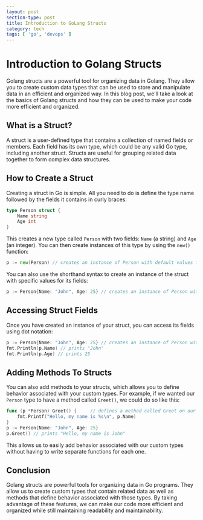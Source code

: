 ```yaml
---
layout: post
section-type: post
title: Introduction to GoLang Structs
category: tech
tags: [ 'go', 'devops' ]
---
```


# Introduction to Golang Structs

Golang structs are a powerful tool for organizing data in Golang. They allow you to create custom data types that can be used to store and manipulate data in an efficient and organized way. In this blog post, we'll take a look at the basics of Golang structs and how they can be used to make your code more efficient and organized. 

## What is a Struct? 

A struct is a user-defined type that contains a collection of named fields or members. Each field has its own type, which could be any valid Go type, including another struct. Structs are useful for grouping related data together to form complex data structures. 

## How to Create a Struct 

Creating a struct in Go is simple. All you need to do is define the type name followed by the fields it contains in curly braces: 
```go 
type Person struct { 
    Name string 
    Age int 
} 
```  
This creates a new type called `Person` with two fields: `Name` (a string) and `Age` (an integer). You can then create instances of this type by using the `new()` function: 
```go 
p := new(Person) // creates an instance of Person with default values for its fields  
```  

 You can also use the shorthand syntax to create an instance of the struct with specific values for its fields:  
 ```go  
 p := Person{Name: "John", Age: 25} // creates an instance of Person with Name set to "John" and Age set to 25  
 ```  
 ## Accessing Struct Fields

 Once you have created an instance of your struct, you can access its fields using dot notation:  

 ```go  
 p := Person{Name: "John", Age: 25} // creates an instance of Person with Name set to "John" and Age set to 25  
 fmt.Println(p.Name) // prints "John"  
 fmt.Println(p.Age) // prints 25  
 ```   

 ## Adding Methods To Structs

You can also add methods to your structs, which allows you to define behavior associated with your custom types. For example, if we wanted our `Person` type to have a method called `Greet()`, we could do so like this:   

```go   
func (p *Person) Greet() {     // defines a method called Greet on our Person type
    fmt.Printf("Hello, my name is %s\n", p.Name) 
}
p := Person{Name: "John", Age: 25} 
p.Greet() // prints "Hello, my name is John"
```
This allows us to easily add behavior associated with our custom types without having to write separate functions for each one.
## Conclusion
Golang structs are powerful tools for organizing data in Go programs. They allow us to create custom types that contain related data as well as methods that define behavior associated with those types. By taking advantage of these features, we can make our code more efficient and organized while still maintaining readability and maintainability.
